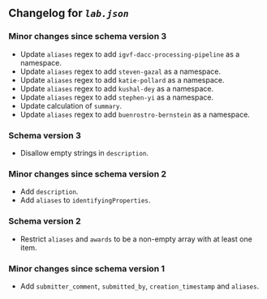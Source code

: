 ## Changelog for *`lab.json`*

### Minor changes since schema version 3

* Update `aliases` regex to add `igvf-dacc-processing-pipeline` as a namespace.
* Update `aliases` regex to add `steven-gazal` as a namespace.
* Update `aliases` regex to add `katie-pollard` as a namespace.
* Update `aliases` regex to add `kushal-dey` as a namespace.
* Update `aliases` regex to add `stephen-yi` as a namespace.
* Update calculation of `summary`.
* Update `aliases` regex to add `buenrostro-bernstein` as a namespace.

### Schema version 3

* Disallow empty strings in `description`.

### Minor changes since schema version 2

* Add `description`.
* Add `aliases` to `identifyingProperties`.

### Schema version 2

* Restrict `aliases` and `awards` to be a non-empty array with at least one item.

### Minor changes since schema version 1

* Add `submitter_comment`, `submitted_by`, `creation_timestamp` and `aliases`.
